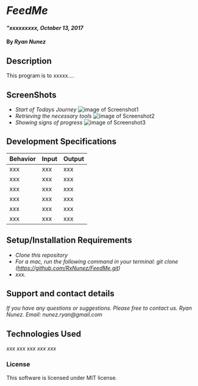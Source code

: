# _FeedMe_

#### _"xxxxxxxxx, October 13, 2017_

#### By _**Ryan Nunez**_

## Description

This program is to xxxxx....

## ScreenShots
* _Start of Todays Journey_
![image of Screenshot1](https://github.com/RxNunez/FeedMe/images/Screenshot1.png?raw=true "Starting a new track")
* _Retrieving the necessary tools_
![image of Screenshot2](https://github.com/RxNunez/FeedMe/images/Screenshot2.png?raw=true "Downloading tool requirements")
* _Showing signs of progress_
![image of Screenshot3](https://github.com/RxNunez/FeedMe/images/Screenshot3.png?raw=true "Progressing through an additional resource")


## Development Specifications

| Behavior      | Input | Output |
| ------------- | ------------- | ------------- |
| xxx | xxx | xxx |
| xxx | xxx | xxx |
| xxx | xxx | xxx |
| xxx | xxx | xxx |
| xxx | xxx | xxx |
| xxx | xxx | xxx |

## Setup/Installation Requirements

* _Clone this repository_
* _For a mac, run the following command in your terminal:
git clone (https://github.com/RxNunez/FeedMe.git)_
* _xxx._

## Support and contact details

_If you have any questions or suggestions. Please free to contact us._
_Ryan Nunez. Email: nunez.ryan@gmail.com_

## Technologies Used

_xxx_
_xxx_
_xxx_
_xxx_
_xxx_

### License
This software is licensed under MIT license.
